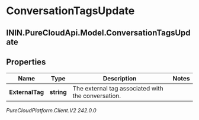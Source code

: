 # ConversationTagsUpdate

## ININ.PureCloudApi.Model.ConversationTagsUpdate

## Properties

|Name | Type | Description | Notes|
|------------ | ------------- | ------------- | -------------|
| **ExternalTag** | **string** | The external tag associated with the conversation. | |



_PureCloudPlatform.Client.V2 242.0.0_
